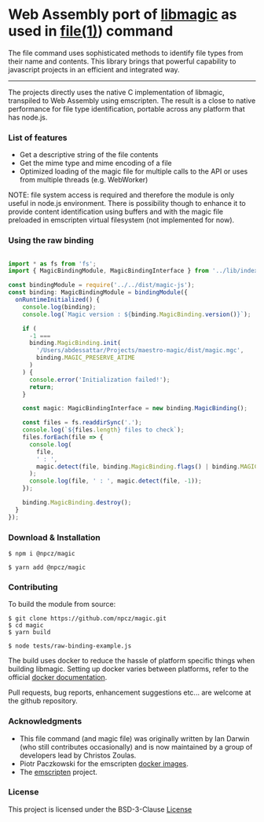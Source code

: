 # Web Assembly port of [libmagic](https://darwinsys.com/file/) as used in [file(1)](https://en.wikipedia.org/wiki/File_(command))) command


The file command uses sophisticated methods to identify file types from their name and contents. This library brings that powerful capability to javascript projects in an efficient and integrated way.

* * *

The projects directly uses the native C implementation of libmagic, transpiled to Web Assembly using emscripten. The result is a close to native performance for file type identification, portable across any platform that has node.js.

### List of features

*   Get a descriptive string of the file contents
*   Get the mime type and mime encoding of a file
*   Optimized loading of the magic file for multiple calls to the API or uses from multiple threads (e.g. WebWorker)

NOTE: file system access is required and therefore the module is only useful in node.js environment. There is possibility though to enhance it to provide content identification using buffers and with the magic file preloaded in emscripten virtual filesystem (not implemented for now).

### Using the raw binding

```typescript

import * as fs from 'fs';
import { MagicBindingModule, MagicBindingInterface } from '../lib/index';

const bindingModule = require('../../dist/magic-js');
const binding: MagicBindingModule = bindingModule({
  onRuntimeInitialized() {
    console.log(binding);
    console.log(`Magic version : ${binding.MagicBinding.version()}`);

    if (
      -1 ===
      binding.MagicBinding.init(
        '/Users/abdessattar/Projects/maestro-magic/dist/magic.mgc',
        binding.MAGIC_PRESERVE_ATIME
      )
    ) {
      console.error('Initialization failed!');
      return;
    }

    const magic: MagicBindingInterface = new binding.MagicBinding();

    const files = fs.readdirSync('.');
    console.log(`${files.length} files to check`);
    files.forEach(file => {
      console.log(
        file,
        ' : ',
        magic.detect(file, binding.MagicBinding.flags() | binding.MAGIC_MIME)
      );
      console.log(file, ' : ', magic.detect(file, -1));
    });

    binding.MagicBinding.destroy();
  }
});

```

### Download & Installation

```shell 
$ npm i @npcz/magic
```

```shell 
$ yarn add @npcz/magic
```

### Contributing

To build the module from source:

```shell 
$ git clone https://github.com/npcz/magic.git
$ cd magic
$ yarn build

$ node tests/raw-binding-example.js
```

The build uses docker to reduce the hassle of platform specific things when building libmagic. Setting up docker varies between platforms, refer to the official [docker documentation](https://docs.docker.com/get-started).

Pull requests, bug reports, enhancement suggestions etc... are welcome at the github repository.

### Acknowledgments

* This file command (and magic file) was originally written by Ian Darwin (who still contributes occasionally) and is now maintained by a group of developers lead by Christos Zoulas.
* Piotr Paczkowski for the emscripten [docker images](https://github.com/trzecieu/emscripten-docker).
* The [emscripten](https://emscripten.org) project.

### License

This project is licensed under the BSD-3-Clause [License](./LICENSE)
